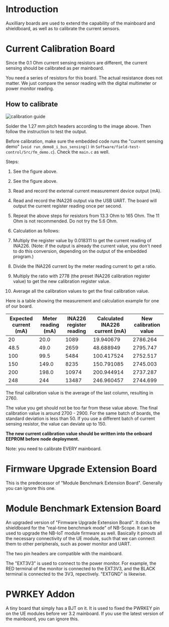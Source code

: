 # Introduction

Auxilliary boards are used to extend the capability of the mainboard and shieldboard, as well as to calibrate the current sensors.

# Current Calibration Board

Since the 0.1 Ohm current sensing resistors are different, the current sensing should be calibrated as per mainboard. 

You need a series of resistors for this board. The actual resistance does not matter. We just compare the sensor reading with the digital multimeter or power monitor reading.

## How to calibrate

![calibration guide](../../../assets/current_sensing_calibration_guide.png)

Solder the 1.27 mm pitch headers according to the image above. Then follow the instruction to test the output.

Before calibration, make sure the embedded code runs the "current sensing demo" (`void run_demo8_i_bus_sensing()` in `Software/field-test-control/Src/fm_demo.c`). Check the `main.c` as well.

Steps:

1. See the figure above.
2. See the figure above.
3. Read and record the external current measurement device output (mA).
4. Read and record the INA226 output via the USB UART. The board will output the current register reading once per second.
5. Repeat the above steps for resistors from 13.3 Ohm to 165 Ohm. The 11 Ohm is not recommended. Do not try the 5.6 Ohm.
6. Calculation as follows:
  
  1. Multiply the register value by 0.018311 to get the current reading of INA226. (Note: if the output is already the current value, you don't need to do this conversion, depending on the output of the embedded program.)
  2. Divide the INA226 current by the meter reading current to get a ratio.
  3. Multiply the ratio with 2778 (the preset INA226 calibration register value) to get the new calibration register value. 
  4. Average all the calibration values to get the final calibration value.
  
Here is a table showing the measurement and calculation example for one of our board.

| Expected current (mA) | Meter reading (mA) | INA226 register reading | Calculated INA226 current (mA) | New calibration value |
|-----------------------|--------------------|-------------------------|--------------------------------|-----------------------|
|                    20 |               20.0 |                    1089 |                      19.940679 |              2786.264 |
|                  48.5 |               49.0 |                    2659 |                      48.688949 |              2795.747 |
|                   100 |               99.5 |                    5484 |                     100.417524 |              2752.517 |
|                   150 |              149.0 |                    8235 |                     150.791085 |              2745.003 |
|                   200 |              198.0 |                   10974 |                     200.944914 |              2737.287 |
|                   248 |                244 |                   13487 |                     246.960457 |              2744.699 |

The final calibration value is the average of the last column, resulting in 2760.

The value you get should not be too far from these value above. The final calibration value is around 2700 - 2900. For the same batch of boards, the standard deviation is less than 50. If you use a different batch of current sensing resistor, the value can deviate up to 150. 

**The new current calibration value should be written into the onboard EEPROM before node deployment.**

Note: you need to calibrate EVERY mainboard.

# Firmware Upgrade Extension Board

This is the predecessor of "Module Benchmark Extension Board". Generally you can ignore this one.

# Module Benchmark Extension Board

An upgraded version of "Firmware Upgrade Extension Board". It docks the shieldboard for the "real-time benchmark mode" of NB-Scope. It can be used to upgrade the NB-IoT module firmware as well. Basically it pinouts all the necessary connectivity of the UE module, such that we can connect them to other peripherals, such as power monitor and UART. 

The two pin headers are compatible with the mainboard.

The "EXT3V3" is used to connect to the power monitor. For example, the RED terminal of the monitor is connected to the EXT3V3, and the BLACK terminal is connected to the 3V3, repectively. "EXTGND" is likewise.

# PWRKEY Addon

A tiny board that simply has a BJT on it. It is used to fixed the PWRKEY pin on the UE modules before ver 3.2 mainboard. If you use the latest version of the mainboard, you can ignore this.
